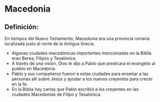 # Macedonia

## Definición: 

En tiempos del Nuevo Testamento, Macedonia era una provincia romana localizada justo al norte de la Antigua Grecia.

* Algunas ciudades macedónicas importantes mencionadas en la Biblia eran Berea, Filipos y Tesalónica.
* A través de una visión, Dios le dijo a Pablo que predicara el evangelio al pueblo en Macedonia
* Pablo y sus compañeros fueron a estas ciudades para enseñar a las personas allí sobre Jesús y ayudar a los nuevos creyentes para crecer en la fe.
* En la Biblia hay cartas que Pablo escribió a los creyentes en las ciudades Macedonias de Filipo y Tesalónica.

